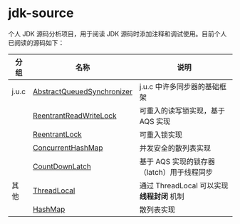 # jdk-source

个人 JDK 源码分析项目，用于阅读 JDK 源码时添加注释和调试使用。目前个人已阅读的源码如下：

| 分组  | 名称                                                         | 说明                                        |
| ----- | ------------------------------------------------------------ | ------------------------------------------- |
| j.u.c | [AbstractQueuedSynchronizer](jdk-16.0.2/src/java.base/java/util/concurrent/locks/AbstractQueuedSynchronizer.java) | j.u.c 中许多同步器的基础框架                |
|       | [ReentrantReadWriteLock](jdk-16.0.2/src/java.base/java/util/concurrent/locks/ReentrantReadWriteLock.java) | 可重入的读写锁实现，基于 AQS 实现           |
|       | [ReentrantLock](jdk-16.0.2/src/java.base/java/util/concurrent/locks/ReentrantLock.java) | 可重入锁实现                                |
|       | [ConcurrentHashMap](jdk-16.0.2/src/java.base/java/util/concurrent/ConcurrentHashMap.java) | 并发安全的散列表实现                        |
|       | [CountDownLatch](jdk-16.0.2/src/java.base/java/util/concurrent/locks/CountDownLatch.java) | 基于 AQS 实现的锁存器（latch）用于线程同步  |
| 其他  | [ThreadLocal](jdk-16.0.2/src/java.base/java/lang/ThreadLocal.java) | 通过 ThreadLocal 可以实现 __线程封闭__ 机制 |
|       | [HashMap](jdk-16.0.2/src/java.base/java/util/HashMap.java)   | 散列表实现                                  |

